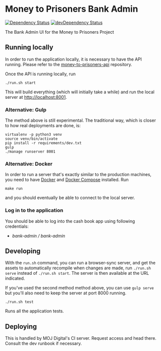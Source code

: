 # Money to Prisoners Bank Admin

[![Dependency Status](https://img.shields.io/david/ministryofjustice/money-to-prisoners-bank-admin.svg?style=flat-square&label=NPM%20deps)](https://david-dm.org/ministryofjustice/money-to-prisoners-bank-admin)
[![devDependency Status](https://img.shields.io/david/dev/ministryofjustice/money-to-prisoners-bank-admin.svg?style=flat-square&label=NPM%20devDeps)](https://david-dm.org/ministryofjustice/money-to-prisoners-bank-admin#info=devDependencies)

The Bank Admin UI for the Money to Prisoners Project


## Running locally


In order to run the application locally, it is necessary to have the API running.
Please refer to the [money-to-prisoners-api](https://github.com/ministryofjustice/money-to-prisoners-api/) repository.

Once the API is running locally, run

```
./run.sh start
```

This will build everything (which will initially take a while) and run
the local server at [http://localhost:8001](http://localhost:8001).

### Alternative: Gulp

The method above is still experimental. The traditional way, which is closer
to how real deployments are done, is:

```
virtualenv -p python3 venv
source venv/bin/activate
pip install -r requirements/dev.txt
gulp
./manage runserver 8001
```

### Alternative: Docker

In order to run a server that's exactly similar to the production machines,
you need to have [Docker](http://docs.docker.com/installation/mac/) and
[Docker Compose](https://docs.docker.com/compose/install/) installed. Run

```
make run
```

and you should eventually be able to connect to the local server.

### Log in to the application

You should be able to log into the cash book app using following credentials:

- *bank-admin / bank-admin*

## Developing

With the `run.sh` command, you can run a browser-sync server, and get the assets
to automatically recompile when changes are made, run `./run.sh serve` instead of
`./run.sh start`. The server is then available at the URL indicated.

If you've used the second method method above, you can use `gulp serve`
but you'll also need to keep the server at port 8000 running.


```
./run.sh test
```

Runs all the application tests.


## Deploying

This is handled by MOJ Digital's CI server. Request access and head there. Consult the dev
runbook if necessary.
